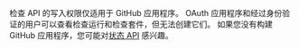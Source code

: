 检查 API 的写入权限仅适用于 GitHub 应用程序。 OAuth 应用程序和经过身份验证的用户可以查看检查运行和检查套件，但无法创建它们。 如果您没有构建 GitHub 应用程序，您可能对[状态 API](/rest/reference/commits#commit-statuses) 感兴趣。
